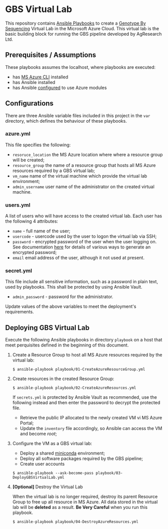 # GBS Virtual Lab

This repository contains [Ansible Playbooks](https://docs.ansible.com/ansible/latest/user_guide/playbooks.html) to create a [Genotype By Sequencing](https://en.wikipedia.org/wiki/Genotyping_by_sequencing) Virtual Lab in the Microsoft Azure Cloud.  This virtual lab is the basic building block for running the GBS pipeline developed by AgResearch Ltd.

## Prerequisites / Assumptions

These playbooks assumes the localhost, where playbooks are executed:

* has [MS Azure CLI](https://docs.microsoft.com/en-us/cli/azure/install-azure-cli?view=azure-cli-latest) installed
* has Ansible installed
* has Ansible [configured](https://docs.ansible.com/ansible/latest/scenario_guides/guide_azure.html) to use Azure modules

## Configurations

There are three Ansible variable files included in this project in the ```var``` directory, which defines the behaviour of these playbooks. 

### azure.yml

This file specifies the following:

* ```resoruce_location``` the MS Azure location where where a resource group will be created;
* ```resource_group``` the name of a resource group that hosts all MS Azure resources required by a GBS virtual lab;
* ```vm_name``` name of the virtual machine which provide the virtual lab environment;
* ```admin_username``` user name of the administrator on the created virtual machine.

### users.yml

A list of users who will have access to the created virtual lab.  Each user has the following 4 attributes:

* ```name``` - full name of the user;
* ```usercode``` - usercode used by the user to logon the virtual lab via SSH;
* ```password``` - encrypted password of the user when the user logging on.  See documentation [here](https://docs.ansible.com/ansible/faq.html#how-do-i-generate-crypted-passwords-for-the-user-module) for details of various ways to generate an encrypted password; 
* ```email``` email address of the user, although it not used at present.

### secret.yml

This file include all sensitive information, such as a password in plain text, used by playbooks.  This shall be protected by using Ansible Vault.

* ```admin_password``` - password for the administrator.

Update values of the above variables to meet the deployment's requirements.

## Deploying GBS Virtual Lab

Execute the following Ansible playbooks in directory ```playbook``` on a host that meet perquisites defined in the beginning of this document.

1. Create a Resource Group to host all MS Azure resources required by the virtual lab:

    ```
    $ ansible-playbook playbook/01-CreateAzureResourceGroup.yml
    ```

2. Create resources in the created Resource Group:

    ```
    $ ansible-playbook playbook/02-CreateAzureResources.yml
    ```

    If ```secrets.yml``` is protected by Ansible Vault as recommended, use the following instead and then enter the password to decrypt the protected file.

    * Retrieve the public IP allocated to the newly created VM vi MS Azure Portal;
    * Update the ```inventory``` file accordingly, so Ansible can access the VM and become *root*;

3. Configure the VM as a GBS virtual lab:

    * Deploy a shared [miniconda](https://conda.io/miniconda.html) environment;
    * Deploy all software packages required by the GBS pipeline;
    * Create user accounts

    ```
    $ ansible-playbook --ask-become-pass playbook/03-DeployGBSVirtualLab.yml
    ```

4. **[Optional]** Destroy the Virtual Lab

    When the virtual lab is no longer required, destroy its parent Resource Group to free up all resource in MS Azure.  All data stored in the virtual lab will be **deleted** as a result.  **Be Very Careful** when you run this playbook.

    ```
    $ ansible-playbook playbook/04-DestroyAzureResources.yml
    ```
